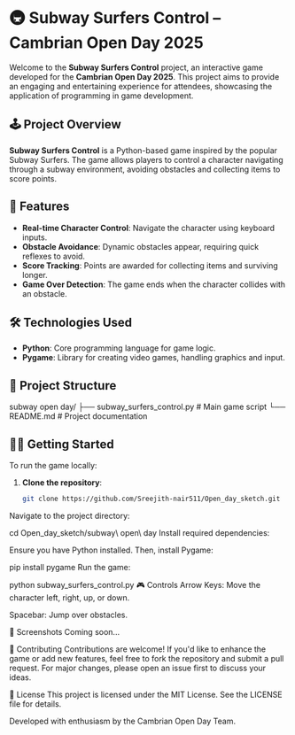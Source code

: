 # 🚇 Subway Surfers Control – Cambrian Open Day 2025

Welcome to the **Subway Surfers Control** project, an interactive game developed for the **Cambrian Open Day 2025**.
This project aims to provide an engaging and entertaining experience for attendees, showcasing the application of programming in game development.

## 🕹️ Project Overview

**Subway Surfers Control** is a Python-based game inspired by the popular Subway Surfers.
The game allows players to control a character navigating through a subway environment, avoiding obstacles and collecting items to score points.

## 🚀 Features

- **Real-time Character Control**: Navigate the character using keyboard inputs.
- **Obstacle Avoidance**: Dynamic obstacles appear, requiring quick reflexes to avoid.
- **Score Tracking**: Points are awarded for collecting items and surviving longer.
- **Game Over Detection**: The game ends when the character collides with an obstacle.

## 🛠️ Technologies Used

- **Python**: Core programming language for game logic.
- **Pygame**: Library for creating video games, handling graphics and input.

## 📁 Project Structure

subway open day/ ├── subway_surfers_control.py # Main game script └── README.md # Project documentation


## 🧑‍💻 Getting Started

To run the game locally:

1. **Clone the repository**:

   ```bash
   git clone https://github.com/Sreejith-nair511/Open_day_sketch.git
Navigate to the project directory:


cd Open_day_sketch/subway\ open\ day
Install required dependencies:

Ensure you have Python installed. Then, install Pygame:


pip install pygame
Run the game:


python subway_surfers_control.py
🎮 Controls
Arrow Keys: Move the character left, right, up, or down.

Spacebar: Jump over obstacles.

📸 Screenshots
Coming soon...

🤝 Contributing
Contributions are welcome! If you'd like to enhance the game or add new features, feel free to fork the repository and submit a pull request. For major changes, please open an issue first to discuss your ideas.

📄 License
This project is licensed under the MIT License. See the LICENSE file for details.

Developed with enthusiasm by the Cambrian Open Day Team.
